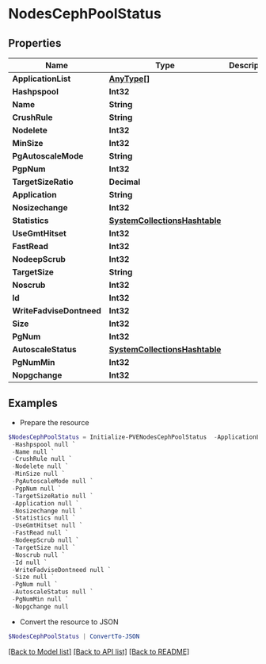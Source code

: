 # NodesCephPoolStatus
## Properties

Name | Type | Description | Notes
------------ | ------------- | ------------- | -------------
**ApplicationList** | [**AnyType[]**](AnyType.md) |  | [optional] 
**Hashpspool** | **Int32** |  | [optional] 
**Name** | **String** |  | [optional] 
**CrushRule** | **String** |  | [optional] 
**Nodelete** | **Int32** |  | [optional] 
**MinSize** | **Int32** |  | [optional] 
**PgAutoscaleMode** | **String** |  | [optional] 
**PgpNum** | **Int32** |  | [optional] 
**TargetSizeRatio** | **Decimal** |  | [optional] 
**Application** | **String** |  | [optional] 
**Nosizechange** | **Int32** |  | [optional] 
**Statistics** | [**SystemCollectionsHashtable**](.md) |  | [optional] 
**UseGmtHitset** | **Int32** |  | [optional] 
**FastRead** | **Int32** |  | [optional] 
**NodeepScrub** | **Int32** |  | [optional] 
**TargetSize** | **String** |  | [optional] 
**Noscrub** | **Int32** |  | [optional] 
**Id** | **Int32** |  | [optional] 
**WriteFadviseDontneed** | **Int32** |  | [optional] 
**Size** | **Int32** |  | [optional] 
**PgNum** | **Int32** |  | [optional] 
**AutoscaleStatus** | [**SystemCollectionsHashtable**](.md) |  | [optional] 
**PgNumMin** | **Int32** |  | [optional] 
**Nopgchange** | **Int32** |  | [optional] 

## Examples

- Prepare the resource
```powershell
$NodesCephPoolStatus = Initialize-PVENodesCephPoolStatus  -ApplicationList null `
 -Hashpspool null `
 -Name null `
 -CrushRule null `
 -Nodelete null `
 -MinSize null `
 -PgAutoscaleMode null `
 -PgpNum null `
 -TargetSizeRatio null `
 -Application null `
 -Nosizechange null `
 -Statistics null `
 -UseGmtHitset null `
 -FastRead null `
 -NodeepScrub null `
 -TargetSize null `
 -Noscrub null `
 -Id null `
 -WriteFadviseDontneed null `
 -Size null `
 -PgNum null `
 -AutoscaleStatus null `
 -PgNumMin null `
 -Nopgchange null
```

- Convert the resource to JSON
```powershell
$NodesCephPoolStatus | ConvertTo-JSON
```

[[Back to Model list]](../README.md#documentation-for-models) [[Back to API list]](../README.md#documentation-for-api-endpoints) [[Back to README]](../README.md)


